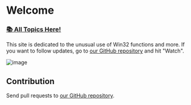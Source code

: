 # Welcome
### [📚 **All Topics Here!**](https://Win32Tricks.github.io/menu)

This site is dedicated to the unusual use of Win32 functions and more. If you want to follow updates, go to [our GitHub repository](https://github.com/Win32Tricks/Win32Tricks.github.io) and hit "Watch".

![image](https://user-images.githubusercontent.com/25367511/82121854-cdb16680-9798-11ea-849e-4ecc0903bd11.png)

## Contribution

Send pull requests to [our GitHub repository](https://github.com/Win32Tricks/Win32Tricks.github.io).
